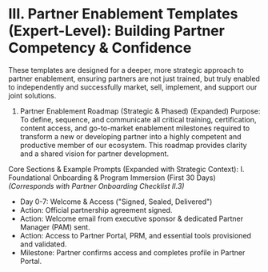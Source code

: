 # III. Partner Enablement Templates (Expert-Level): Building Partner Competency & Confidence

These templates are designed for a deeper, more strategic approach to partner enablement, ensuring partners are not just trained, but truly enabled to independently and successfully market, sell, implement, and support our joint solutions.

1. Partner Enablement Roadmap (Strategic & Phased) (Expanded)
Purpose: To define, sequence, and communicate all critical training, certification, content access, and go-to-market enablement milestones required to transform a new or developing partner into a highly competent and productive member of our ecosystem. This roadmap provides clarity and a shared vision for partner development.

Core Sections & Example Prompts (Expanded with Strategic Context):
I. Foundational Onboarding & Program Immersion (First 30 Days) *(Corresponds with Partner Onboarding Checklist II.3)*
* Day 0-7: Welcome & Access ("Signed, Sealed, Delivered")
* Action: Official partnership agreement signed.
* Action: Welcome email from executive sponsor & dedicated Partner Manager (PAM) sent.
* Action: Access to Partner Portal, PRM, and essential tools provisioned and validated.
* Milestone: Partner confirms access and completes profile in Partner Portal.
